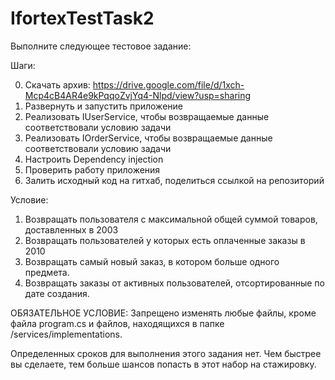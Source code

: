 # IfortexTestTask2
Выполните следующее тестовое задание:

Шаги:

0) Скачать архив:
https://drive.google.com/file/d/1xch-Mcp4cB4AR4e9kPqqoZvjYq4-Nlpd/view?usp=sharing
1) Развернуть и запустить приложение
3) Реализовать IUserService, чтобы возвращаемые данные соответствовали условию задачи
4) Реализовать IOrderService, чтобы возвращаемые данные соответствовали условию задачи
2) Настроить Dependency injection
5) Проверить работу приложения
6) Залить исходный код на гитхаб, поделиться ссылкой на репозиторий

Условие:
1. Возвращать пользователя с максимальной общей суммой товаров, доставленных в 2003
2. Возвращать пользователей у которых есть оплаченные заказы в 2010
3. Возвращать самый новый заказ, в котором больше одного предмета.
4. Возвращать заказы от активных пользователей, отсортированные по дате создания.

ОБЯЗАТЕЛЬНОЕ УСЛОВИЕ: Запрещено изменять любые файлы, кроме файла program.cs и файлов, находящихся в папке /services/implementations.

Определенных сроков для выполнения этого задания нет. Чем быстрее вы сделаете, тем больше шансов попасть в этот набор на стажировку.
